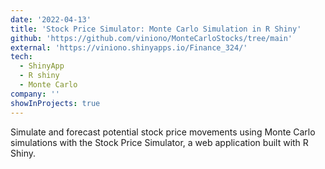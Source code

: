 ```yaml
---
date: '2022-04-13'
title: 'Stock Price Simulator: Monte Carlo Simulation in R Shiny'
github: 'https://github.com/viniono/MonteCarloStocks/tree/main'
external: 'https://viniono.shinyapps.io/Finance_324/'
tech:
  - ShinyApp
  - R shiny
  - Monte Carlo
company: ''
showInProjects: true
---
```

Simulate and forecast potential stock price movements using Monte Carlo simulations with the Stock Price Simulator, a web application built with R Shiny.